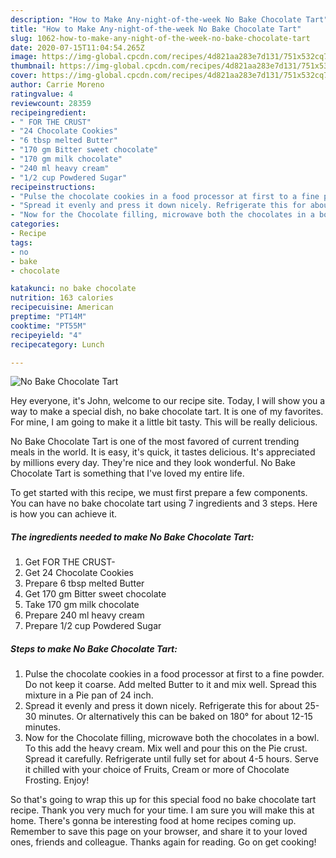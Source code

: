 ```yaml
---
description: "How to Make Any-night-of-the-week No Bake Chocolate Tart"
title: "How to Make Any-night-of-the-week No Bake Chocolate Tart"
slug: 1062-how-to-make-any-night-of-the-week-no-bake-chocolate-tart
date: 2020-07-15T11:04:54.265Z
image: https://img-global.cpcdn.com/recipes/4d821aa283e7d131/751x532cq70/no-bake-chocolate-tart-recipe-main-photo.jpg
thumbnail: https://img-global.cpcdn.com/recipes/4d821aa283e7d131/751x532cq70/no-bake-chocolate-tart-recipe-main-photo.jpg
cover: https://img-global.cpcdn.com/recipes/4d821aa283e7d131/751x532cq70/no-bake-chocolate-tart-recipe-main-photo.jpg
author: Carrie Moreno
ratingvalue: 4
reviewcount: 28359
recipeingredient:
- " FOR THE CRUST"
- "24 Chocolate Cookies"
- "6 tbsp melted Butter"
- "170 gm Bitter sweet chocolate"
- "170 gm milk chocolate"
- "240 ml heavy cream"
- "1/2 cup Powdered Sugar"
recipeinstructions:
- "Pulse the chocolate cookies in a food processor at first to a fine powder. Do not keep it coarse. Add melted Butter to it and mix well. Spread this mixture in a Pie pan of 24 inch."
- "Spread it evenly and press it down nicely. Refrigerate this for about 25-30 minutes. Or alternatively this can be baked on 180° for about 12-15 minutes."
- "Now for the Chocolate filling, microwave both the chocolates in a bowl. To this add the heavy cream. Mix well and pour this on the Pie crust. Spread it carefully. Refrigerate until fully set for about 4-5 hours. Serve it chilled with your choice of Fruits, Cream or more of Chocolate Frosting. Enjoy!"
categories:
- Recipe
tags:
- no
- bake
- chocolate

katakunci: no bake chocolate 
nutrition: 163 calories
recipecuisine: American
preptime: "PT14M"
cooktime: "PT55M"
recipeyield: "4"
recipecategory: Lunch

---
```



![No Bake Chocolate Tart](https://img-global.cpcdn.com/recipes/4d821aa283e7d131/751x532cq70/no-bake-chocolate-tart-recipe-main-photo.jpg)

Hey everyone, it's John, welcome to our recipe site. Today, I will show you a way to make a special dish, no bake chocolate tart. It is one of my favorites. For mine, I am going to make it a little bit tasty. This will be really delicious.



No Bake Chocolate Tart is one of the most favored of current trending meals in the world. It is easy, it's quick, it tastes delicious. It's appreciated by millions every day. They're nice and they look wonderful. No Bake Chocolate Tart is something that I've loved my entire life.


To get started with this recipe, we must first prepare a few components. You can have no bake chocolate tart using 7 ingredients and 3 steps. Here is how you can achieve it.

<!--inarticleads1-->

##### The ingredients needed to make No Bake Chocolate Tart:

1. Get  FOR THE CRUST-
1. Get 24 Chocolate Cookies
1. Prepare 6 tbsp melted Butter
1. Get 170 gm Bitter sweet chocolate
1. Take 170 gm milk chocolate
1. Prepare 240 ml heavy cream
1. Prepare 1/2 cup Powdered Sugar




<!--inarticleads2-->

##### Steps to make No Bake Chocolate Tart:

1. Pulse the chocolate cookies in a food processor at first to a fine powder. Do not keep it coarse. Add melted Butter to it and mix well. Spread this mixture in a Pie pan of 24 inch.
1. Spread it evenly and press it down nicely. Refrigerate this for about 25-30 minutes. Or alternatively this can be baked on 180° for about 12-15 minutes.
1. Now for the Chocolate filling, microwave both the chocolates in a bowl. To this add the heavy cream. Mix well and pour this on the Pie crust. Spread it carefully. Refrigerate until fully set for about 4-5 hours. Serve it chilled with your choice of Fruits, Cream or more of Chocolate Frosting. Enjoy!




So that's going to wrap this up for this special food no bake chocolate tart recipe. Thank you very much for your time. I am sure you will make this at home. There's gonna be interesting food at home recipes coming up. Remember to save this page on your browser, and share it to your loved ones, friends and colleague. Thanks again for reading. Go on get cooking!
